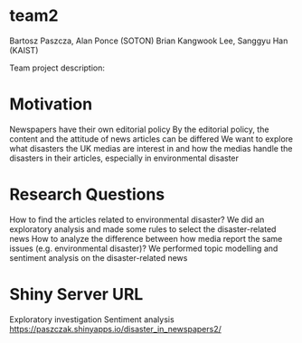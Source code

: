 # team2
Bartosz Paszcza, Alan Ponce (SOTON)
Brian Kangwook Lee, Sanggyu Han (KAIST)

Team project description:

# Motivation
Newspapers have their own editorial policy
By the editorial policy, the content and the attitude of news articles can be differed
We want to explore what disasters the UK medias are interest in and how the medias handle the disasters in their articles, especially in environmental disaster

# Research Questions
How to find the articles related to environmental disaster?
We did an exploratory analysis and made some rules to select the disaster-related news
How to analyze the difference between how media report the same issues (e.g. environmental disaster)?
We performed topic modelling and sentiment analysis on the disaster-related news

# Shiny Server URL
Exploratory investigation
Sentiment analysis
https://paszczak.shinyapps.io/disaster_in_newspapers2/
